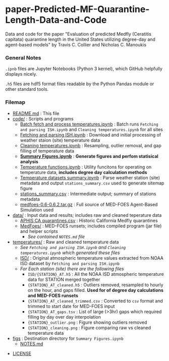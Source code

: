 # paper-Predicted-MF-Quarantine-Length-Data-and-Code
Data and code for the paper "Evaluation of predicted Medfly (Ceratitis capitata) quarantine length in the United States utilizing degree-day and agent-based models" by Travis C. Collier and Nicholas C. Manoukis

### General Notes

`.ipnb` files are Jupyter Notebooks (Python 3 kernel), which GitHub helpfully displays nicely.

`.h5` files are hdf5 format files readable by the Python Pandas module or other standard tools.


### Filemap

* [README.md](./README.md) : This file
* [code/](./code) : Scripts and programs
   * [Batch fetch and process temperatures.ipynb](./code/Batch%20fetch%20and%20process%20temperatures.ipynb) : 
   Batch runs `Fetching and parsing ISH.ipynb` and `Cleaning temperatures.ipynb` for all sites
   * [Fetching and parsing ISH.ipynb](./code/Fetching%20and%20parsing%20ISH.ipynb) : 
   Download and initial processing of weather staion (site) temperature data
   * [Cleaning temperatures.ipynb](./code/Cleaning%20temperatures.ipynb) :
   Resampling, outlier removal, and gap filling of temperature data
   * [**Summary Figures.ipynb**](./code/Summary%20Figures.ipynb) : 
   **Generate figures and perfom statisical analysis**
   * [Temperature functions.ipynb](./code/Temperature%20functions.ipynb) : 
   Utility funcitons for operating on temperature data, **includes degree day calculation methods**
   * [Temperature datasets summary.ipynb](./code/Temperature%20datasets%20summary.ipynb) :
   Parse weather station (site) metadata and output `stations_summary.csv` used to generate sitemap figure
   * [stations_summary.csv](./code/stations_summary.csv) : Intermediate output; summary of stations metadata
   * [medfoes-0.6-0.6.2.tar.gz](./code/medfoes-0.6-0.6.2.tar.gz) :
   Full source of MED-FOES Agent-Based Simulation used 
* [data/](./data) : Input data and results; includes raw and cleaned teperature data
   * [APHIS CA quarantines.csv](./data/APHIS%20CA%20quarantines.csv) : Historic California Medfly quarantines
   * [MedFoes/](./data/MedFoes) : MED-FOES runsets; includes compiled program (jar file) and helper scripts
     * *See contained `NOTES.md` file*
 * [temperatures/](./data/temperatures) : Raw and cleaned temperature data
   * *See `Fetching and parsing ISH.ipynb` and `Cleaning temperatures.ipynb` which generated these files*
   * [ISD/](./data/temperatures/ISD) : Original atmospheric temperature values extracted from NOAA ISD dataset by `Fetching and parsing ISH.ipynb`
   * *For Each station (site) there are the following files*
     * `ISD/{STATION}_AT.h5` : All the NOAA ISD atmospheric temperature data for STATION merged together
     * `{STATION}_AT_cleaned.h5` : Outliers removed, resampled to hourly on the hour, and gaps filled. **Used for of degree day calculations and MED-FOES runsets**
     * `{STATION}_AT_cleaned_trimmed.csv` : Converted to `csv` format and trimmed to start date for MED-FOES input
     * `{STATION}_AT_gaps.tsv` : List of large (>3hr) gaps which required filling by day over day interpolation
     * `{STATION}_outlier.png` : Figure showing outliers removed
     * `{STATION}_cleaning.png` : Figure comparing raw vs cleaned temperature data
 * [figs](./figs) : Destination directory for `Summary Figures.ipynb`
   * [NOTES.md](./figs/NOTES.md)
- [LICENSE](./LICENSE)
